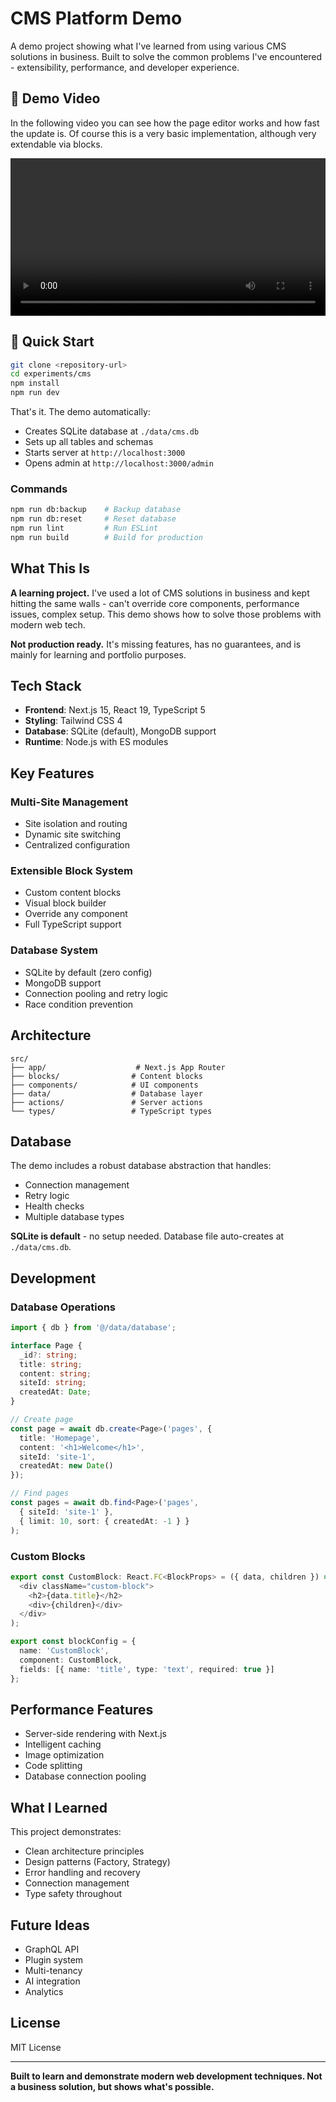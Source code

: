 # CMS Platform Demo

A demo project showing what I've learned from using various CMS solutions in business. Built to solve the common problems I've encountered - extensibility, performance, and developer experience.

## 🎥 Demo Video
In the following video you can see how the page editor works and how fast the update is. Of course this is a very basic implementation, although very extendable via blocks.

<video width="100%" controls>
  <source src=".github/assets/2025-08-16 13-13-37.mp4" type="video/mp4">
  Your browser does not support the video tag.
</video>

## 🚀 Quick Start

```bash
git clone <repository-url>
cd experiments/cms
npm install
npm run dev
```

That's it. The demo automatically:
- Creates SQLite database at `./data/cms.db`
- Sets up all tables and schemas
- Starts server at `http://localhost:3000`
- Opens admin at `http://localhost:3000/admin`

### Commands
```bash
npm run db:backup    # Backup database
npm run db:reset     # Reset database
npm run lint         # Run ESLint
npm run build        # Build for production
```

## What This Is

**A learning project.** I've used a lot of CMS solutions in business and kept hitting the same walls - can't override core components, performance issues, complex setup. This demo shows how to solve those problems with modern web tech.

**Not production ready.** It's missing features, has no guarantees, and is mainly for learning and portfolio purposes.

## Tech Stack

- **Frontend**: Next.js 15, React 19, TypeScript 5
- **Styling**: Tailwind CSS 4
- **Database**: SQLite (default), MongoDB support
- **Runtime**: Node.js with ES modules

## Key Features

### Multi-Site Management
- Site isolation and routing
- Dynamic site switching
- Centralized configuration

### Extensible Block System
- Custom content blocks
- Visual block builder
- Override any component
- Full TypeScript support

### Database System
- SQLite by default (zero config)
- MongoDB support
- Connection pooling and retry logic
- Race condition prevention

## Architecture

```
src/
├── app/                    # Next.js App Router
├── blocks/                # Content blocks
├── components/            # UI components
├── data/                  # Database layer
├── actions/               # Server actions
└── types/                 # TypeScript types
```

## Database

The demo includes a robust database abstraction that handles:
- Connection management
- Retry logic
- Health checks
- Multiple database types

**SQLite is default** - no setup needed. Database file auto-creates at `./data/cms.db`.

## Development

### Database Operations
```typescript
import { db } from '@/data/database';

interface Page {
  _id?: string;
  title: string;
  content: string;
  siteId: string;
  createdAt: Date;
}

// Create page
const page = await db.create<Page>('pages', {
  title: 'Homepage',
  content: '<h1>Welcome</h1>',
  siteId: 'site-1',
  createdAt: new Date()
});

// Find pages
const pages = await db.find<Page>('pages', 
  { siteId: 'site-1' }, 
  { limit: 10, sort: { createdAt: -1 } }
);
```

### Custom Blocks
```typescript
export const CustomBlock: React.FC<BlockProps> = ({ data, children }) => (
  <div className="custom-block">
    <h2>{data.title}</h2>
    <div>{children}</div>
  </div>
);

export const blockConfig = {
  name: 'CustomBlock',
  component: CustomBlock,
  fields: [{ name: 'title', type: 'text', required: true }]
};
```

## Performance Features

- Server-side rendering with Next.js
- Intelligent caching
- Image optimization
- Code splitting
- Database connection pooling

## What I Learned

This project demonstrates:
- Clean architecture principles
- Design patterns (Factory, Strategy)
- Error handling and recovery
- Connection management
- Type safety throughout

## Future Ideas

- GraphQL API
- Plugin system
- Multi-tenancy
- AI integration
- Analytics

## License

MIT License

---

**Built to learn and demonstrate modern web development techniques. Not a business solution, but shows what's possible.**
